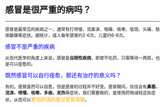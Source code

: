 # 感冒是很严重的病吗？

---
感冒是最常见的疾病之一，通常有打喷嚏、流鼻涕、咽痛、咳嗽、低烧、头痛、肢体酸痛等症状。据统计，成人每年感冒约2-6次，儿童约6-8次。

<font size=4 color=blue>感冒不是严重的疾病</font>

从现代医学的角度上来说，感冒是**自限性疾病**，即使不吃药，只需等待一两周，也是可以痊愈的。

<font size=4 color=blue>既然感冒可以自行痊愈，那还有治疗的意义吗？</font>

有的。感冒虽然可以自愈，但是感冒的过程并不好受。感冒期间，往往会有**鼻塞、流涕、喷嚏、咳嗽、多痰、发热**等症状，我们需要做的，是使用药物减轻这些症状，从而可以<font size=3 color=orange>更加舒适的度过感冒周期</font>。


